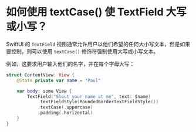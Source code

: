 如何使用 textCase() 使 TextField 大写或小写？
===

SwiftUI 的 `TextField` 视图通常允许用户以他们希望的任何大小写文本，但是如果要控制，则可以使用 `textCase()` 修饰符强制使用大写或小写文本。

例如，这要求用户输入他们的名字，并在每个字母大写：

```swift
struct ContentView: View {
    @State private var name = "Paul"

    var body: some View {
        TextField("Shout your name at me", text: $name)
            .textFieldStyle(RoundedBorderTextFieldStyle())
            .textCase(.uppercase)
            .padding(.horizontal)
    }
}
```